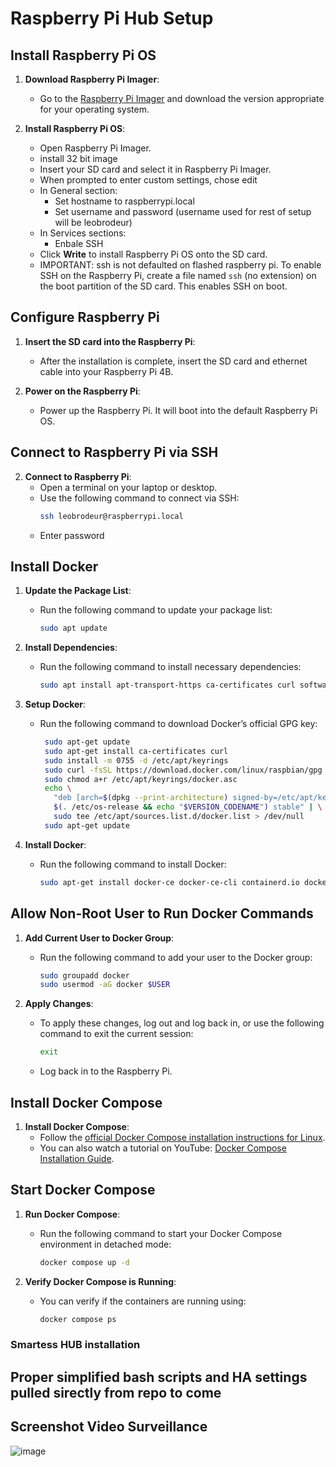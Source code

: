 # Raspberry Pi Hub Setup

## Install Raspberry Pi OS

1. **Download Raspberry Pi Imager**:
   - Go to the [Raspberry Pi Imager](https://www.raspberrypi.org/software/) and download the version appropriate for your operating system.

2. **Install Raspberry Pi OS**:
   - Open Raspberry Pi Imager.
   - install 32 bit image
   - Insert your SD card and select it in Raspberry Pi Imager.
   - When prompted to enter custom settings, chose edit
   - In General section:
     - Set hostname to raspberrypi.local
     - Set username and password (username used for rest of setup will be leobrodeur)
   - In Services sections:
     - Enbale SSH
   - Click **Write** to install Raspberry Pi OS onto the SD card.
   - IMPORTANT: ssh is not defaulted on flashed raspberry pi. To enable SSH on the Raspberry Pi, create a file named `ssh` (no extension) on the boot partition of the SD card. This enables SSH on boot.

## Configure Raspberry Pi

1. **Insert the SD card into the Raspberry Pi**:
   - After the installation is complete, insert the SD card and ethernet cable into your Raspberry Pi 4B.

2. **Power on the Raspberry Pi**:
   - Power up the Raspberry Pi. It will boot into the default Raspberry Pi OS.

## Connect to Raspberry Pi via SSH

2. **Connect to Raspberry Pi**:
   - Open a terminal on your laptop or desktop.
   - Use the following command to connect via SSH:
     ```bash
     ssh leobrodeur@raspberrypi.local
     ```
   - Enter password

## Install Docker

1. **Update the Package List**:
   - Run the following command to update your package list:
     ```bash
     sudo apt update
     ```

2. **Install Dependencies**:
   - Run the following command to install necessary dependencies:
     ```bash
     sudo apt install apt-transport-https ca-certificates curl software-properties-common
     ```

3. **Setup Docker**:
   - Run the following command to download Docker’s official GPG key:
     ```bash
      sudo apt-get update
      sudo apt-get install ca-certificates curl
      sudo install -m 0755 -d /etc/apt/keyrings
      sudo curl -fsSL https://download.docker.com/linux/raspbian/gpg -o /etc/apt/keyrings/docker.asc
      sudo chmod a+r /etc/apt/keyrings/docker.asc
      echo \
        "deb [arch=$(dpkg --print-architecture) signed-by=/etc/apt/keyrings/docker.asc] https://download.docker.com/linux/raspbian \
        $(. /etc/os-release && echo "$VERSION_CODENAME") stable" | \
        sudo tee /etc/apt/sources.list.d/docker.list > /dev/null
      sudo apt-get update
     ```

4. **Install Docker**:
   - Run the following command to install Docker:
     ```bash
     sudo apt-get install docker-ce docker-ce-cli containerd.io docker-buildx-plugin docker-compose-plugin
     ```

## Allow Non-Root User to Run Docker Commands

1. **Add Current User to Docker Group**:
   - Run the following command to add your user to the Docker group:
     ```bash
     sudo groupadd docker
     sudo usermod -aG docker $USER
     ```

2. **Apply Changes**:
   - To apply these changes, log out and log back in, or use the following command to exit the current session:
     ```bash
     exit
     ```
   - Log back in to the Raspberry Pi.

## Install Docker Compose

1. **Install Docker Compose**:
   - Follow the [official Docker Compose installation instructions for Linux](https://docs.docker.com/compose/install/).
   - You can also watch a tutorial on YouTube: [Docker Compose Installation Guide](https://www.youtube.com/watch?v=Cvjc66-mkFo).

## Start Docker Compose

1. **Run Docker Compose**:
   - Run the following command to start your Docker Compose environment in detached mode:
     ```bash
     docker compose up -d
     ```

2. **Verify Docker Compose is Running**:
   - You can verify if the containers are running using:
     ```bash
     docker compose ps
     ```
### Smartess HUB installation
## Proper simplified bash scripts and HA settings pulled sirectly from repo to come

## Screenshot Video Surveillance
![image](https://github.com/user-attachments/assets/d5c126f8-e09b-4aa2-a4c8-bb0c805bf7c5)

